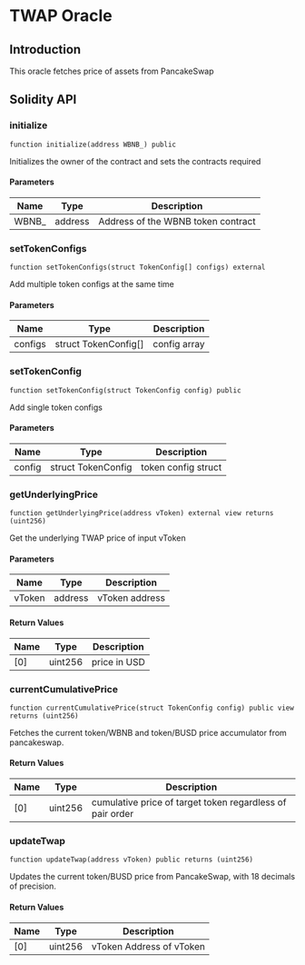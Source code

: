 # TWAP Oracle

## Introduction

This oracle fetches price of assets from PancakeSwap

## Solidity API

### initialize

```solidity
function initialize(address WBNB_) public
```

Initializes the owner of the contract and sets the contracts required

#### Parameters

| Name | Type | Description |
| ---- | ---- | ----------- |
| WBNB_ | address | Address of the WBNB token contract |

### setTokenConfigs

```solidity
function setTokenConfigs(struct TokenConfig[] configs) external
```

Add multiple token configs at the same time

#### Parameters

| Name | Type | Description |
| ---- | ---- | ----------- |
| configs | struct TokenConfig[] | config array |

### setTokenConfig

```solidity
function setTokenConfig(struct TokenConfig config) public
```

Add single token configs

#### Parameters

| Name | Type | Description |
| ---- | ---- | ----------- |
| config | struct TokenConfig | token config struct |

### getUnderlyingPrice

```solidity
function getUnderlyingPrice(address vToken) external view returns (uint256)
```

Get the underlying TWAP price of input vToken

#### Parameters

| Name | Type | Description |
| ---- | ---- | ----------- |
| vToken | address | vToken address |

#### Return Values

| Name | Type | Description |
| ---- | ---- | ----------- |
| [0] | uint256 | price in USD |

### currentCumulativePrice

```solidity
function currentCumulativePrice(struct TokenConfig config) public view returns (uint256)
```

Fetches the current token/WBNB and token/BUSD price accumulator from pancakeswap.

#### Return Values

| Name | Type | Description |
| ---- | ---- | ----------- |
| [0] | uint256 | cumulative price of target token regardless of pair order |

### updateTwap

```solidity
function updateTwap(address vToken) public returns (uint256)
```

Updates the current token/BUSD price from PancakeSwap, with 18 decimals of precision.

#### Return Values

| Name | Type | Description |
| ---- | ---- | ----------- |
| [0] | uint256 | vToken Address of vToken |